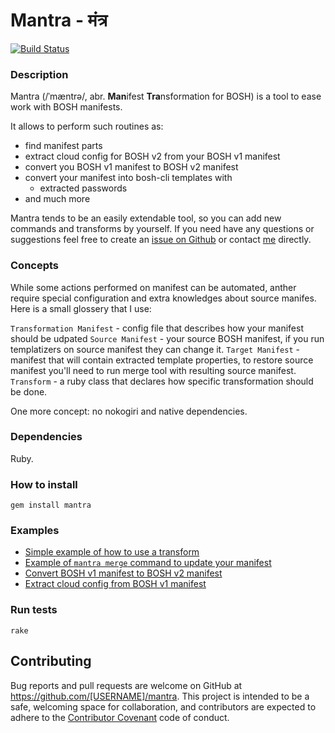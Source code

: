 # Mantra - मंत्र

[![Build Status](https://travis-ci.org/allomov/mantra.svg?branch=master)](https://travis-ci.org/allomov/mantra)

### Description

Mantra (/ˈmæntrə/, abr. **Man**ifest **Tra**nsformation for BOSH) is a tool to ease work with BOSH manifests.

It allows to perform such routines as:

* find manifest parts 
* extract cloud config for BOSH v2 from your BOSH v1 manifest
* convert you BOSH v1 manifest to BOSH v2 manifest
* convert your manifest into bosh-cli templates with
  * extracted passwords
  <!-- * extracted certificates to different files -->
  <!-- * templatized network configuration -->
  <!-- * extracted or changed properties -->
* and much more

Mantra tends to be an easily extendable tool, so you can add new commands and transforms by yourself. If you need have any questions or suggestions feel free to create an [issue on Github](https://github.com/allomov/mantra/issues) or contact [me](https://github.com/allomov) directly.

### Concepts

While some actions performed on manifest can be automated, anther require special configuration and extra knowledges about source manifes. Here is a small glossery that I use:

`Transformation Manifest` - config file that describes how your manifest should be udpated
`Source Manifest` - your source BOSH manifest, if you run templatizers on source manifest they can change it.
`Target Manifest` - manifest that will contain extracted template properties, to restore source manifest you'll need to run merge tool with resulting source manifest.
`Transform` - a ruby class that declares how specific transformation should be done.

One more concept: no nokogiri and native dependencies.

### Dependencies

Ruby.

### How to install

```
gem install mantra
```

### Examples

- [Simple example of how to use a transform](https://github.com/allomov/mantra/blob/master/examples/filter-transform.md)
- [Example of `mantra merge` command to update your manifest](https://github.com/allomov/mantra/blob/master/examples/merge-command.md)
- [Convert BOSH v1 manifest to BOSH v2 manifest](https://github.com/allomov/mantra/blob/master/examples/convert-bosh-manifest-to-v2.md)
- [Extract cloud config from BOSH v1 manifest](https://github.com/allomov/mantra/blob/master/examples/extract-cloud-config.md)

### Run tests

```
rake
```

## Contributing

Bug reports and pull requests are welcome on GitHub at https://github.com/[USERNAME]/mantra. This project is intended to be a safe, welcoming space for collaboration, and contributors are expected to adhere to the [Contributor Covenant](http://contributor-covenant.org) code of conduct.
